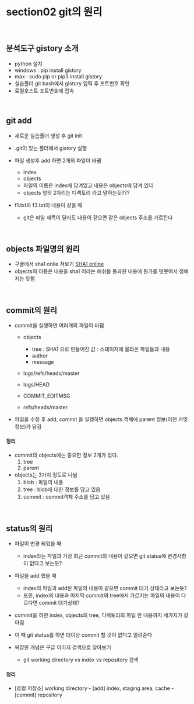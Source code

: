 # section02 git의 원리

<br>

## 분석도구 gistory 소개

- python 설치
- windows : pip install gistory
- max : sudo pip or pip3 install gistory
- 실습폴더 git bash에서 gistory 입력 후 포트번호 확인
- 로컬호스트 포트번호에 접속

<br>

## git add

- 새로운 실습폴더 생성 후 git init
- .git이 있는 폴더에서 gistory 실행
- 파일 생성후 add 하면 2개의 파일이 바뀜
  - index
  - objects
  - 파일의 이름은 index에 담겨있고 내용은 objects에 담겨 있다
  - objects 앞의 2자리는 디렉토리 라고 말하는듯???

- f1.txt와 f3.txt의 내용이 같을 때 
  - git은 파일 제목이 달라도 내용이 같으면 같은 objects 주소를 가르킨다


​	<br>

## objects 파일명의 원리

- 구글에서 sha1 onlie 쳐보기 [SHA1 online](#http://www.sha1-online.com/)
- objects의 이름은 내용을 sha1 이라는 해쉬를 통과한 내용에 뭔가를 덧붓여서 정해지는 듯함

​	<br>

## commit의 원리

- commit을 실행하면 여러개의 파일이 바뀜
  - objects 
    - tree : SHA1 으로 만들어진 값 : 스테이지에 올라온 파일들과 내용
    - author
    - message

  - logs/refs/heads/master
  - logs/HEAD
  - COMMIT_EDITMSG
  - refs/heads/master

- 파일을 수정 후 add, commit 을 실행하면 objects 객체에 parent 정보(이전 커밋 정보)가 담김

#### 정리

- commit의 objects에는 중요한 정보 2개가 있다. 
  1. tree
  2. parent
- objects는 3가지 정도로 나뉨
  1. blob : 파일의 내용
  2. tree : blob에 대한 정보를 담고 있음
  3. commit : commit객체 주소를 담고 있음

​	<br>

## status의 원리

- 파일이 변경 되었을 때
  - index라는 파일과 가장 최근 commit의 내용이 같으면 git status에 변경사항이 없다고 보는듯?

- 파일을 add 했을 때 
  - index의 파일과 add된 파일의 내용이 같으면 commit 대기 상태라고 보는듯?
  - 또한, index의 내용과 마지막 commit의  tree에서 가르키는 파일의 내용이 다르다면 commit 대기상태?

- commit을 하면 index, objects의 tree, 디렉토리의 파일 안 내용까지 세가지가 같아짐
- 이 때 git status를 하면 더이상 commit 할 것이 없다고 알려준다
- 복잡한 개념은 구글 이미지 검색으로 찾아보기
  - git working directory vs index vs repository 검색




#### 정리

- [로컬 저장소] working directory - [add] index, staging area, cache - [commit] repository









































